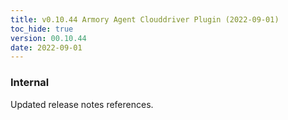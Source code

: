 ```yaml
---
title: v0.10.44 Armory Agent Clouddriver Plugin (2022-09-01)
toc_hide: true
version: 00.10.44
date: 2022-09-01
---
```


### Internal
Updated release notes references.
